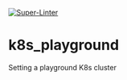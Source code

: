 [![Super-Linter](https://github.com/ZaiusDR/k8s_playground/actions/workflows/k8s-deploy/badge.svg)](https://github.com/marketplace/actions/super-linter)

# k8s_playground
Setting a playground K8s cluster

